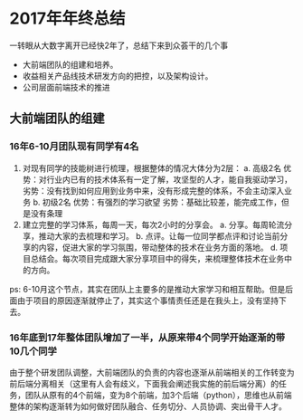 # 2017年年终总结
一转眼从大数字离开已经快2年了，总结下来到众荟干的几个事

* 大前端团队的组建和培养。
* 收益相关产品线技术研发方向的把控，以及架构设计。
* 公司层面前端技术的推进

## 大前端团队的组建

### 16年6-10月团队现有同学有4名

1. 对现有同学的技能树进行梳理，根据整体的情况大体分为2层：
	a. 高级2名
		优势：对行业内已有的技术体系有一定了解，攻坚型的人才，能自我驱动学习，
		劣势：没有找到如何应用到业务中来，没有形成完整的体系，不会主动深入业务
	b. 初级2名
		优势：有强烈的学习欲望
		劣势：基础比较差，能完成工作，但是没有条理
2. 建立完整的学习体系，每周一天，每次2小时的分享会。
	a. 分享。每周轮流分享，推动大家的去梳理和学习。
	b. 点评。让每一位同学都点评和讨论当前分享的内容，促进大家的学习氛围，带动整体的技术在业务方面的落地。
	d. 项目总结会。每次项目完成跟大家分享项目中的得失，来梳理整体技术在业务中的方向。

ps: 6-10月这个节点，其实在团队上主要多的是推动大家学习和相互帮助。但是后面由于项目的原因逐渐就停止了，其实这个事情责任还是在我头上，没有坚持下去。

### 16年底到17年整体团队增加了一半，从原来带4个同学开始逐渐的带10几个同学

由于整个研发团队调整，大前端团队的负责的内容也逐渐从前端相关的工作转变为前后端分离相关（这里有人会有歧义，下面我会阐述我实施的前后端分离）的任务，团队从原有的4个前端，变为8个前端，加3个后端（python），思维也从前端整体的架构逐渐转为如何做好团队融合、任务切分、人员协调、突出骨干人才。
